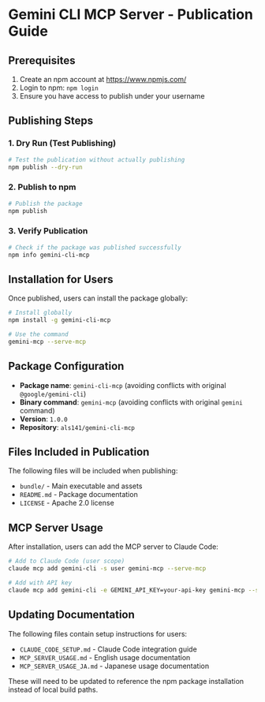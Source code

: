 # Gemini CLI MCP Server - Publication Guide

## Prerequisites

1. Create an npm account at https://www.npmjs.com/
2. Login to npm: `npm login`
3. Ensure you have access to publish under your username

## Publishing Steps

### 1. Dry Run (Test Publishing)
```bash
# Test the publication without actually publishing
npm publish --dry-run
```

### 2. Publish to npm
```bash
# Publish the package
npm publish
```

### 3. Verify Publication
```bash
# Check if the package was published successfully
npm info gemini-cli-mcp
```

## Installation for Users

Once published, users can install the package globally:

```bash
# Install globally
npm install -g gemini-cli-mcp

# Use the command
gemini-mcp --serve-mcp
```

## Package Configuration

- **Package name**: `gemini-cli-mcp` (avoiding conflicts with original `@google/gemini-cli`)
- **Binary command**: `gemini-mcp` (avoiding conflicts with original `gemini` command)
- **Version**: `1.0.0`
- **Repository**: `als141/gemini-cli-mcp`

## Files Included in Publication

The following files will be included when publishing:
- `bundle/` - Main executable and assets
- `README.md` - Package documentation
- `LICENSE` - Apache 2.0 license

## MCP Server Usage

After installation, users can add the MCP server to Claude Code:

```bash
# Add to Claude Code (user scope)
claude mcp add gemini-cli -s user gemini-mcp --serve-mcp

# Add with API key
claude mcp add gemini-cli -e GEMINI_API_KEY=your-api-key gemini-mcp --serve-mcp
```

## Updating Documentation

The following files contain setup instructions for users:
- `CLAUDE_CODE_SETUP.md` - Claude Code integration guide
- `MCP_SERVER_USAGE.md` - English usage documentation
- `MCP_SERVER_USAGE_JA.md` - Japanese usage documentation

These will need to be updated to reference the npm package installation instead of local build paths.